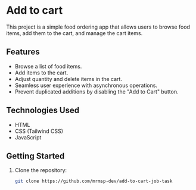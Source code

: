 # Add to cart 

This project is a simple food ordering app that allows users to browse food items, add them to the cart, and manage the cart items.

## Features

- Browse a list of food items.
- Add items to the cart.
- Adjust quantity and delete items in the cart.
- Seamless user experience with asynchronous operations.
- Prevent duplicated additions by disabling the "Add to Cart" button.

## Technologies Used

- HTML
- CSS (Tailwind CSS)
- JavaScript

## Getting Started

1. Clone the repository:

   ```bash
   git clone https://github.com/mrmsp-dev/add-to-cart-job-task

